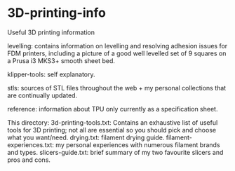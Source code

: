 # 3D-printing-info
Useful 3D printing information

levelling: contains information on levelling and resolving adhesion issues for FDM printers, including a picture of a good well levelled set of 9 squares on a Prusa i3 MKS3+ smooth sheet bed.

klipper-tools: self explanatory.

stls: sources of STL files throughout the web + my personal collections that are continually updated.

reference: information about TPU only currently as a specification sheet.

This directory:
3d-printing-tools.txt: Contains an exhaustive list of useful tools for 3D printing; not all are essential so you should pick and choose what you want/need.
drying.txt: filament drying guide.
filament-experiences.txt: my personal experiences with numerous filament brands and types.
slicers-guide.txt: brief summary of my two favourite slicers and pros and cons.
